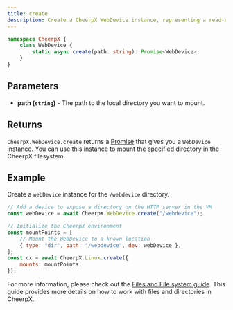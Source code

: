 ```yaml
---
title: create
description: Create a CheerpX WebDevice instance, representing a read-only HTTP-based filesystem for CheerpX.
---
```


```ts
namespace CheerpX {
	class WebDevice {
		static async create(path: string): Promise<WebDevice>;
	}
}
```

## Parameters

- **path (`string`)** - The path to the local directory you want to mount.

## Returns

`CheerpX.WebDevice.create` returns a [Promise] that gives you a `WebDevice` instance. You can use this instance to mount the specified directory in the CheerpX filesystem.

## Example

Create a `webDevice` instance for the `/webdevice` directory.

```js
// Add a device to expose a directory on the HTTP server in the VM
const webDevice = await CheerpX.WebDevice.create("/webdevice");

// Initialize the CheerpX environment
const mountPoints = [
	// Mount the WebDevice to a known location
	{ type: "dir", path: "/webdevice", dev: webDevice },
];
const cx = await CheerpX.Linux.create({
	mounts: mountPoints,
});
```

For more information, please check out the [Files and File system guide](/docs/guides/File-System-support). This guide provides more details on how to work with files and directories in CheerpX.

[Promise]: https://developer.mozilla.org/en-US/docs/Web/JavaScript/Reference/Global_Objects/Promise
